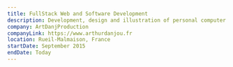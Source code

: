 ```yaml
---
title: FullStack Web and Software Development
description: Development, design and illustration of personal computer projects. Learning new technologies and programming languages.
company: ArtDanjProduction
companyLink: https://www.arthurdanjou.fr
location: Rueil-Malmaison, France
startDate: September 2015
endDate: Today
---
```


